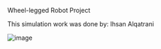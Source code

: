 Wheel-legged Robot Project

This simulation work was done by: Ihsan Alqatrani


![image](https://github.com/user-attachments/assets/f2392632-b69b-4f37-895e-5f02d7db3872)
